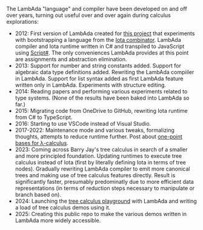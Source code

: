 The LambAda "language" and compiler have been developed on and off over years, turning out useful over and over again during calculus explorations:

* 2012: First version of LambAda created for [this project](https://lambada.pages.dev/) that experiments with bootstrapping a language from the [Iota combinator](https://en.wikipedia.org/wiki/Iota_and_Jot). LambAda compiler and Iota runtime written in C# and transpiled to JavaScript using [Script#](https://github.com/nikhilk/scriptsharp). The only conveniences LambAda provides at this point are assignments and abstraction elimination.
* 2013: Support for number and string constants added. Support for algebraic data type definitions added. Rewriting the LambAda compiiler in LambAda. Support for list syntax added as first LambAda feature written only in LambAda. Experiments with structure editing.
* 2014: Reading papers and performing various experiments related to type systems. (None of the results have been baked into LambAda so far.)
* 2015: Migrating code from OneDrive to GitHub, rewriting Iota runtime from C# to TypeScript.
* 2016: Starting to use VSCode instead of Visual Studio.
* 2017-2022: Maintenance mode and various tweaks, formalizing thoughts, attempts to reduce runtime further. Post about [one-point bases for λ-calculus](https://olydis.medium.com/one-point-bases-for-%CE%BB-calculus-4163b1b326ad).
* 2023: Coming across Barry Jay's tree calculus in search of a smaller and more principled foundation. Updating runtimes to execute tree calculus instead of Iota (first by literally defining Iota in terms of tree nodes). Gradually rewriting LambAda compiler to emit more canonical trees and making use of tree calculus features directly. Result is significantly faster, presumably predominatly due to more efficient data representations (in terms of reduction steps necessary to manipulate or branch based on).
* 2024: Launching the [tree calculus playground](https://treecalcul.us/live/) with LambAda and writing a load of tree calculus demos using it.
* 2025: Creating this public repo to make the various demos written in LambAda more widely accessible.
